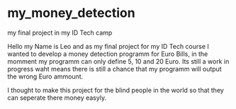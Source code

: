 # my_money_detection
my final project in my ID Tech camp

Hello my Name is Leo and as my final project for my ID Tech course I wanted to develop a money detection programm for Euro Bills,
in the momment my programm can only define 5, 10 and 20 Euro.
Its still a work in progress waht means there is still a chance that my programm will output the wrong Euro ammount.

I thought to make this project for the blind people in the world so that they can seperate there money easyly.
